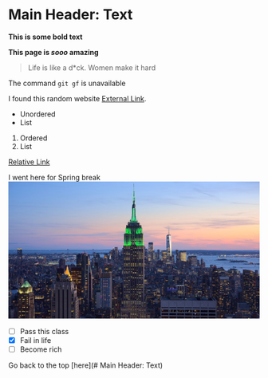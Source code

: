 # Main Header: Text

**This is some bold text**

**This page is _sooo_ amazing**

>Life is like a d*ck. Women make it hard

The command `git gf` is unavailable

I found this random website [External Link](https://cat-bounce.com/).

- Unordered
- List

1. Ordered
2. List

[Relative Link](rel_link.md)

I went here for Spring break
![I went here for Spring break](Empire.jpg)

- [ ] Pass this class
- [X] Fail in life
- [ ] Become rich

Go back to the top [here](# Main Header: Text)